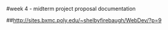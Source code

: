 #week 4 - midterm project proposal documentation

##http://sites.bxmc.poly.edu/~shelbyfirebaugh/WebDev/?p=9